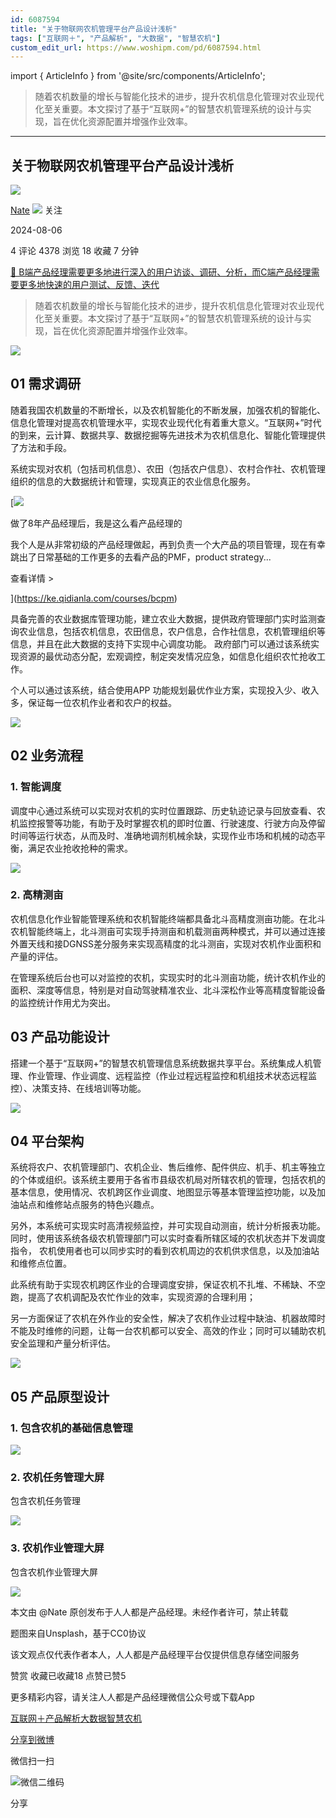 ```yaml
---
id: 6087594
title: "关于物联网农机管理平台产品设计浅析"
tags: ["互联网＋", "产品解析", "大数据", "智慧农机"]
custom_edit_url: https://www.woshipm.com/pd/6087594.html
---
```

import { ArticleInfo } from '@site/src/components/ArticleInfo';

<ArticleInfo
    author="Nate"
    authorLink="https://www.woshipm.com/u/215647"
    published="2024-08-06"
    views={4378}
    comments={4}
    collects={18}
/>

> 随着农机数量的增长与智能化技术的进步，提升农机信息化管理对农业现代化至关重要。本文探讨了基于“互联网+”的智慧农机管理系统的设计与实现，旨在优化资源配置并增强作业效率。

---

## 关于物联网农机管理平台产品设计浅析

[![](https://static.woshipm.com/view/woshipm_api_def_20240627101834_1193.png?imageView2/1/w/72/h/72/q/100)](https://www.woshipm.com/u/215647)

[Nate](https://www.woshipm.com/u/215647) ![](https://static.woshipm.com/tag/1101_1@2x.png) 关注

2024-08-06

4 评论 4378 浏览 18 收藏 7 分钟

[🔗 B端产品经理需要更多地进行深入的用户访谈、调研、分析，而C端产品经理需要更多地快速的用户测试、反馈、迭代](https://ke.qidianla.com/courses/bcpm)

> 随着农机数量的增长与智能化技术的进步，提升农机信息化管理对农业现代化至关重要。本文探讨了基于“互联网+”的智慧农机管理系统的设计与实现，旨在优化资源配置并增强作业效率。

![](https://image.woshipm.com/2023/04/13/37033ad4-d9de-11ed-8d63-00163e0b5ff3.jpg)

## 01 需求调研

随着我国农机数量的不断增长，以及农机智能化的不断发展，加强农机的智能化、信息化管理对提高农机管理水平，实现农业现代化有着重大意义。“互联网+”时代的到来，云计算、数据共享、数据挖掘等先进技术为农机信息化、智能化管理提供了方法和手段。

系统实现对农机（包括司机信息）、农田（包括农户信息）、农村合作社、农机管理组织的信息的大数据统计和管理，实现真正的农业信息化服务。

[![](https://image.woshipm.com/2023/08/02/bf59b8ba-30e4-11ee-88e7-00163e0b5ff3.png)

做了8年产品经理后，我是这么看产品经理的

我个人是从非常初级的产品经理做起，再到负责一个大产品的项目管理，现在有幸跳出了日常基础的工作更多的去看产品的PMF，product strategy...

查看详情 >

](https://ke.qidianla.com/courses/bcpm)

具备完善的农业数据库管理功能，建立农业大数据，提供政府管理部门实时监测查询农业信息，包括农机信息，农田信息，农户信息，合作社信息，农机管理组织等信息，并且在此大数据的支持下实现中心调度功能。 政府部门可以通过该系统实现资源的最优动态分配，宏观调控，制定突发情况应急，如信息化组织农忙抢收工作。

个人可以通过该系统，结合使用APP 功能规划最优作业方案，实现投入少、收入多，保证每一位农机作业者和农户的权益。

![](https://image.woshipm.com/2024/07/24/c016f24a-495c-11ef-ab7e-00163e0b5ff3.png)

## 02 业务流程

### 1\. 智能调度

调度中心通过系统可以实现对农机的实时位置跟踪、历史轨迹记录与回放查看、农机监控报警等功能，有助于及时掌握农机的即时位置、行驶速度、行驶方向及停留时间等运行状态，从而及时、准确地调剂机械余缺，实现作业市场和机械的动态平衡，满足农业抢收抢种的需求。

![](https://image.woshipm.com/2024/08/06/47bcf972-53d2-11ef-8c30-00163e0b5ff3.png)

### 2\. 高精测亩

农机信息化作业智能管理系统和农机智能终端都具备北斗高精度测亩功能。在北斗农机智能终端上，北斗测亩可实现手持测亩和机载测亩两种模式，并可以通过连接外置天线和接DGNSS差分服务来实现高精度的北斗测亩，实现对农机作业面积和产量的评估。

在管理系统后台也可以对监控的农机，实现实时的北斗测亩功能，统计农机作业的面积、深度等信息，特别是对自动驾驶精准农业、北斗深松作业等高精度智能设备的监控统计作用尤为突出。

## 03 产品功能设计

搭建一个基于“互联网+”的智慧农机管理信息系统数据共享平台。系统集成人机管理、作业管理、作业调度、远程监控（作业过程远程监控和机组技术状态远程监控）、决策支持、在线培训等功能。

![](https://image.woshipm.com/2024/08/06/ee7971fc-53d0-11ef-a2fa-00163e0b5ff3.png)

## 04 平台架构

系统将农户、农机管理部门、农机企业、售后维修、配件供应、机手、机主等独立的个体或组织。该系统主要用于各省市县级农机局对所辖农机的管理，包括农机的基本信息，使用情况、农机跨区作业调度、地图显示等基本管理监控功能，以及加油站点和维修站点服务的特色兴趣点。

另外，本系统可实现实时高清视频监控，并可实现自动测亩，统计分析报表功能。同时，使用该系统各级农机管理部门可以实时查看所辖区域的农机状态并下发调度指令， 农机使用者也可以同步实时的看到农机周边的农机供求信息，以及加油站和维修点位置。

此系统有助于实现农机跨区作业的合理调度安排，保证农机不扎堆、不稀缺、不空跑，提高了农机调配及农忙作业的效率，实现资源的合理利用；

另一方面保证了农机在外作业的安全性，解决了农机作业过程中缺油、机器故障时不能及时维修的问题，让每一台农机都可以安全、高效的作业；同时可以辅助农机安全监理和产量分析评估。

![](https://image.woshipm.com/2024/07/24/2f7632a6-495b-11ef-84b5-00163e0b5ff3.png)

## 05 产品原型设计

### 1\. 包含农机的基础信息管理

![](https://image.woshipm.com/2024/07/24/ddc2a75e-495b-11ef-84b5-00163e0b5ff3.png)

### 2\. 农机任务管理大屏

包含农机任务管理

![](https://image.woshipm.com/2024/07/24/2b74d24c-495c-11ef-b783-00163e0b5ff3.png)

### 3\. 农机作业管理大屏

包含农机作业管理大屏

![](https://image.woshipm.com/2024/07/24/6b5b3cd4-495c-11ef-ab7e-00163e0b5ff3.png)

本文由 @Nate 原创发布于人人都是产品经理。未经作者许可，禁止转载

题图来自Unsplash，基于CC0协议

该文观点仅代表作者本人，人人都是产品经理平台仅提供信息存储空间服务

赞赏 收藏已收藏18 点赞已赞5

更多精彩内容，请关注人人都是产品经理微信公众号或下载App

[互联网＋](https://www.woshipm.com/tag/%e4%ba%92%e8%81%94%e7%bd%91%ef%bc%8b)[产品解析](https://www.woshipm.com/tag/%e4%ba%a7%e5%93%81%e8%a7%a3%e6%9e%90)[大数据](https://www.woshipm.com/tag/%e5%a4%a7%e6%95%b0%e6%8d%ae)[智慧农机](https://www.woshipm.com/tag/%e6%99%ba%e6%85%a7%e5%86%9c%e6%9c%ba)

[分享到微博](https://service.weibo.com/share/share.php?appkey=2775287854&title=关于物联网农机管理平台产品设计浅析&url=https://www.woshipm.com/pd/6087594.html&pic=https://image.woshipm.com/2023/04/13/37033ad4-d9de-11ed-8d63-00163e0b5ff3.jpg)

微信扫一扫

![微信二维码](https://api.pwmqr.com/qrcode/create/?url=https://www.woshipm.com/pd/6087594.html)

分享